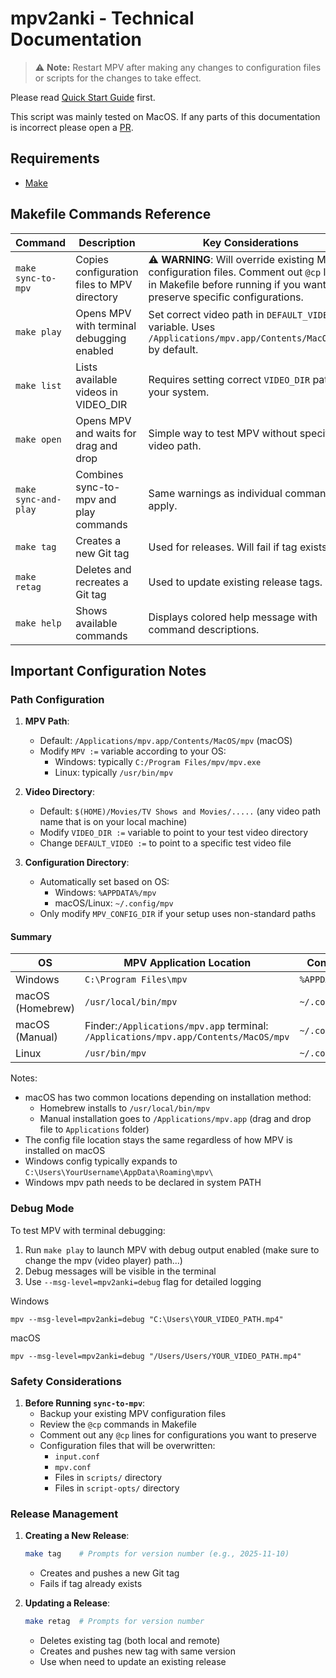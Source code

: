 # mpv2anki - Technical Documentation
> ⚠️ **Note:** Restart MPV after making any changes to configuration files or scripts for the changes to take effect.

Please read [Quick Start Guide](../quick_start_guide.md) first. 

This script was mainly tested on MacOS. If any parts of this documentation
is incorrect please open a [PR](../../.github/CONTRIBUTING.md). 

## Requirements
- [Make](https://en.wikipedia.org/wiki/Make_(software))


## Makefile Commands Reference

| Command              | Description                                 | Key Considerations                                                                                                                                                  |
|----------------------|---------------------------------------------|---------------------------------------------------------------------------------------------------------------------------------------------------------------------|
| `make sync-to-mpv`   | Copies configuration files to MPV directory | ⚠️ **WARNING**: Will override existing MPV configuration files. Comment out `@cp` lines in Makefile before running if you want to preserve specific configurations. |
| `make play`          | Opens MPV with terminal debugging enabled   | Set correct video path in `DEFAULT_VIDEO` variable. Uses `/Applications/mpv.app/Contents/MacOS/mpv` by default.                                                     |
| `make list`          | Lists available videos in VIDEO_DIR         | Requires setting correct `VIDEO_DIR` path for your system.                                                                                                          |
| `make open`          | Opens MPV and waits for drag and drop       | Simple way to test MPV without specific video path.                                                                                                                 |
| `make sync-and-play` | Combines sync-to-mpv and play commands      | Same warnings as individual commands apply.                                                                                                                         |
| `make tag`           | Creates a new Git tag                       | Used for releases. Will fail if tag exists.                                                                                                                         |
| `make retag`         | Deletes and recreates a Git tag             | Used to update existing release tags.                                                                                                                               |
| `make help`          | Shows available commands                    | Displays colored help message with command descriptions.                                                                                                            |

## Important Configuration Notes

### Path Configuration

1. **MPV Path**:
    - Default: `/Applications/mpv.app/Contents/MacOS/mpv` (macOS)
    - Modify `MPV :=` variable according to your OS:
        - Windows: typically `C:/Program Files/mpv/mpv.exe`
        - Linux: typically `/usr/bin/mpv`

2. **Video Directory**:
    - Default: `$(HOME)/Movies/TV Shows and Movies/.....` (any video path name that is on your local machine)
    - Modify `VIDEO_DIR :=` variable to point to your test video directory
    - Change `DEFAULT_VIDEO :=` to point to a specific test video file

3. **Configuration Directory**:
    - Automatically set based on OS:
        - Windows: `%APPDATA%/mpv`
        - macOS/Linux: `~/.config/mpv`
    - Only modify `MPV_CONFIG_DIR` if your setup uses non-standard paths

#### Summary
| OS | MPV Application Location                                                            | Config File Location |
|----------|-------------------------------------------------------------------------------------|-------------------|
| Windows | `C:\Program Files\mpv`                                                              | `%APPDATA%\mpv\mpv.conf` |
| macOS (Homebrew) | `/usr/local/bin/mpv`                                                                | `~/.config/mpv/mpv.conf` |
| macOS (Manual) | Finder:`/Applications/mpv.app` terminal: `/Applications/mpv.app/Contents/MacOS/mpv` | `~/.config/mpv/mpv.conf` |
| Linux | `/usr/bin/mpv`                                                                      | `~/.config/mpv/mpv.conf` |

Notes:
- macOS has two common locations depending on installation method:
   - Homebrew installs to `/usr/local/bin/mpv`
   - Manual installation goes to `/Applications/mpv.app` (drag and drop file to `Applications` folder)
- The config file location stays the same regardless of how MPV is installed on macOS
- Windows config typically expands to `C:\Users\YourUsername\AppData\Roaming\mpv\`
- Windows mpv path needs to be declared in system PATH



### Debug Mode

To test MPV with terminal debugging:
1. Run `make play` to launch MPV with debug output enabled (make sure to change the mpv (video player) path...)
2. Debug messages will be visible in the terminal
3. Use `--msg-level=mpv2anki=debug` flag for detailed logging

Windows
```
mpv --msg-level=mpv2anki=debug "C:\Users\YOUR_VIDEO_PATH.mp4"
```
macOS
```
mpv --msg-level=mpv2anki=debug "/Users/Users/YOUR_VIDEO_PATH.mp4"
```

### Safety Considerations

1. **Before Running `sync-to-mpv`**:
    - Backup your existing MPV configuration files
    - Review the `@cp` commands in Makefile
    - Comment out any `@cp` lines for configurations you want to preserve
    - Configuration files that will be overwritten:
        - `input.conf`
        - `mpv.conf`
        - Files in `scripts/` directory
        - Files in `script-opts/` directory

### Release Management

1. **Creating a New Release**:
   ```bash
   make tag    # Prompts for version number (e.g., 2025-11-10)
   ```
   - Creates and pushes a new Git tag
   - Fails if tag already exists

2. **Updating a Release**:
   ```bash
   make retag  # Prompts for version number
   ```
   - Deletes existing tag (both local and remote)
   - Creates and pushes new tag with same version
   - Use when need to update an existing release

